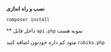 **نصب و راه اندازی**

``composer install``



**
داخل فایل ``api.php`` نمونه هست 

متود کم داره خودتون اضافه کنید ``rubika.php`` 







